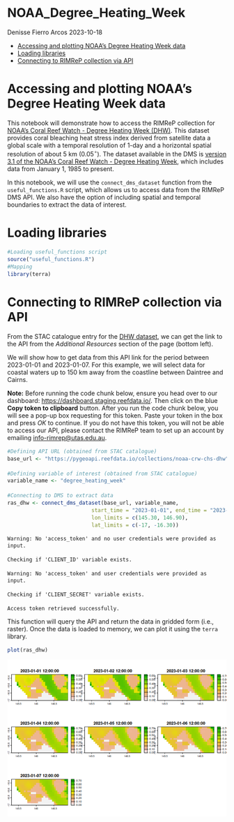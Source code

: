 # NOAA_Degree_Heating_Week
Denisse Fierro Arcos
2023-10-18

- [Accessing and plotting NOAA’s Degree Heating Week
  data](#accessing-and-plotting-noaas-degree-heating-week-data)
- [Loading libraries](#loading-libraries)
- [Connecting to RIMReP collection via
  API](#connecting-to-rimrep-collection-via-api)

# Accessing and plotting NOAA’s Degree Heating Week data

This notebook will demonstrate how to access the RIMReP collection for
[NOAA’s Coral Reef Watch - Degree Heating Week
(DHW)](https://stac.staging.reefdata.io/browser/collections/noaa-crw/items/noaa-crw-dhw?.language=en&.asset=asset-data).
This dataset provides coral bleaching heat stress index derived from
satellite data a global scale with a temporal resolution of 1-day and a
horizontal spatial resolution of about 5 km ($0.05^{\circ}$). The
dataset available in the DMS is [version 3.1 of the NOAA’s Coral Reef
Watch - Degree Heating Week](https://coralreefwatch.noaa.gov/index.php),
which includes data from January 1, 1985 to present.

In this notebook, we will use the `connect_dms_dataset` function from
the `useful_functions.R` script, which allows us to access data from the
RIMReP DMS API. We also have the option of including spatial and
temporal boundaries to extract the data of interest.

# Loading libraries

``` r
#Loading useful_functions script
source("useful_functions.R")
#Mapping
library(terra)
```

# Connecting to RIMReP collection via API

From the STAC catalogue entry for the [DHW
dataset](https://stac.reefdata.io/browser/collections/noaa-crw/items/noaa-crw-dhw?.language=en&.asset=asset-data),
we can get the link to the API from the *Additional Resources* section
of the page (bottom left).

We will show how to get data from this API link for the period between
2023-01-01 and 2023-01-07. For this example, we will select data for
coastal waters up to 150 km away from the coastline between Daintree and
Cairns.

**Note:** Before running the code chunk below, ensure you head over to
our dashboard: <https://dashboard.staging.reefdata.io/>. Then click on
the blue **Copy token to clipboard** button. After you run the code
chunk below, you will see a pop-up box requesting for this token. Paste
your token in the box and press *OK* to continue. If you do not have
this token, you will not be able to access our API, please contact the
RIMReP team to set up an account by emailing <info-rimrep@utas.edu.au>.

``` r
#Defining API URL (obtained from STAC catalogue)
base_url <- "https://pygeoapi.reefdata.io/collections/noaa-crw-chs-dhw"

#Defining variable of interest (obtained from STAC catalogue)
variable_name <- "degree_heating_week"

#Connecting to DMS to extract data
ras_dhw <- connect_dms_dataset(base_url, variable_name,
                           start_time = "2023-01-01", end_time = "2023-01-07", 
                           lon_limits = c(145.30, 146.90),
                           lat_limits = c(-17, -16.30))
```

    Warning: No 'access_token' and no user credentials were provided as input.

    Checking if 'CLIENT_ID' variable exists.

    Warning: No 'access_token' and user credentials were provided as input.

    Checking if 'CLIENT_SECRET' variable exists.

    Access token retrieved successfully.

This function will query the API and return the data in gridded form
(i.e., raster). Once the data is loaded to memory, we can plot it using
the `terra` library.

``` r
plot(ras_dhw)
```

![](06-NOAA_Degree_Heating_Week_files/figure-commonmark/unnamed-chunk-3-1.png)

